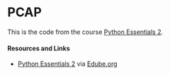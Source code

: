 # PCAP

This is the code from the course [Python Essentials 2](https://edube.org/study/pe2).

#### Resources and Links

* [Python Essentials 2](https://edube.org/study/pe2) via [Edube.org](https://edube.org)